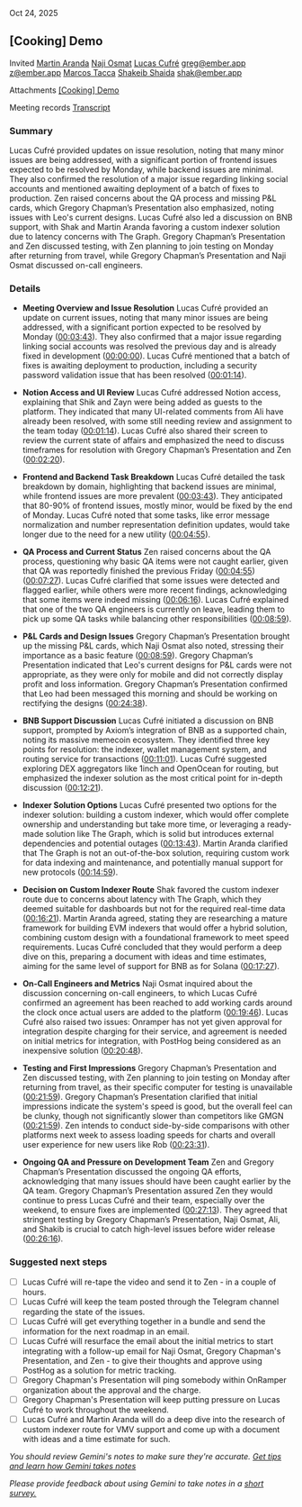 Oct 24, 2025

## \[Cooking\] Demo

Invited [Martin Aranda](mailto:maranda@ratherlabs.com) [Naji Osmat](mailto:naji@ember.app) [Lucas Cufré](mailto:lucascufre@ratherlabs.com) [greg@ember.app](mailto:greg@ember.app) [z@ember.app](mailto:z@ember.app) [Marcos Tacca](mailto:marcostacca@ratherlabs.com) [Shakeib Shaida](mailto:shakeib98@gmail.com) [shak@ember.app](mailto:shak@ember.app)

Attachments [\[Cooking\] Demo](https://www.google.com/calendar/event?eid=MzgzOGRjYmJhMDg5NGIxMWFkNjI3ZGRmOTc5YzI0M2ZfMjAyNTEwMjRUMTQzMDAwWiBsdWNhc2N1ZnJlQHJhdGhlcmxhYnMuY29t) 

Meeting records [Transcript](?tab=t.7qo3h31i1grn) 

### Summary

Lucas Cufré provided updates on issue resolution, noting that many minor issues are being addressed, with a significant portion of frontend issues expected to be resolved by Monday, while backend issues are minimal. They also confirmed the resolution of a major issue regarding linking social accounts and mentioned awaiting deployment of a batch of fixes to production. Zen raised concerns about the QA process and missing P\&L cards, which Gregory Chapman’s Presentation also emphasized, noting issues with Leo's current designs. Lucas Cufré also led a discussion on BNB support, with Shak and Martin Aranda favoring a custom indexer solution due to latency concerns with The Graph. Gregory Chapman’s Presentation and Zen discussed testing, with Zen planning to join testing on Monday after returning from travel, while Gregory Chapman’s Presentation and Naji Osmat discussed on-call engineers.

### Details

* **Meeting Overview and Issue Resolution** Lucas Cufré provided an update on current issues, noting that many minor issues are being addressed, with a significant portion expected to be resolved by Monday ([00:03:43](?tab=t.7qo3h31i1grn#heading=h.qhk71h53e07l)). They also confirmed that a major issue regarding linking social accounts was resolved the previous day and is already fixed in development ([00:00:00](?tab=t.7qo3h31i1grn#heading=h.915hj9x0080y)). Lucas Cufré mentioned that a batch of fixes is awaiting deployment to production, including a security password validation issue that has been resolved ([00:01:14](?tab=t.7qo3h31i1grn#heading=h.1fsxhj70un9p)).

* **Notion Access and UI Review** Lucas Cufré addressed Notion access, explaining that Shik and Zayn were being added as guests to the platform. They indicated that many UI-related comments from Ali have already been resolved, with some still needing review and assignment to the team today ([00:01:14](?tab=t.7qo3h31i1grn#heading=h.1fsxhj70un9p)). Lucas Cufré also shared their screen to review the current state of affairs and emphasized the need to discuss timeframes for resolution with Gregory Chapman’s Presentation and Zen ([00:02:20](?tab=t.7qo3h31i1grn#heading=h.vpjxu97zbf4u)).

* **Frontend and Backend Task Breakdown** Lucas Cufré detailed the task breakdown by domain, highlighting that backend issues are minimal, while frontend issues are more prevalent ([00:03:43](?tab=t.7qo3h31i1grn#heading=h.qhk71h53e07l)). They anticipated that 80-90% of frontend issues, mostly minor, would be fixed by the end of Monday. Lucas Cufré noted that some tasks, like error message normalization and number representation definition updates, would take longer due to the need for a new utility ([00:04:55](?tab=t.7qo3h31i1grn#heading=h.ymtuyb713zln)).

* **QA Process and Current Status** Zen raised concerns about the QA process, questioning why basic QA items were not caught earlier, given that QA was reportedly finished the previous Friday ([00:04:55](?tab=t.7qo3h31i1grn#heading=h.ymtuyb713zln)) ([00:07:27](?tab=t.7qo3h31i1grn#heading=h.fjm99a8ea3zg)). Lucas Cufré clarified that some issues were detected and flagged earlier, while others were more recent findings, acknowledging that some items were indeed missing ([00:06:16](?tab=t.7qo3h31i1grn#heading=h.4nwlll7ik5r1)). Lucas Cufré explained that one of the two QA engineers is currently on leave, leading them to pick up some QA tasks while balancing other responsibilities ([00:08:59](?tab=t.7qo3h31i1grn#heading=h.eds6qa5ffmmn)).

* **P\&L Cards and Design Issues** Gregory Chapman’s Presentation brought up the missing P\&L cards, which Naji Osmat also noted, stressing their importance as a basic feature ([00:08:59](?tab=t.7qo3h31i1grn#heading=h.eds6qa5ffmmn)). Gregory Chapman’s Presentation indicated that Leo's current designs for P\&L cards were not appropriate, as they were only for mobile and did not correctly display profit and loss information. Gregory Chapman’s Presentation confirmed that Leo had been messaged this morning and should be working on rectifying the designs ([00:24:38](?tab=t.7qo3h31i1grn#heading=h.b75inmjrdffn)).

* **BNB Support Discussion** Lucas Cufré initiated a discussion on BNB support, prompted by Axiom’s integration of BNB as a supported chain, noting its massive memecoin ecosystem. They identified three key points for resolution: the indexer, wallet management system, and routing service for transactions ([00:11:01](?tab=t.7qo3h31i1grn#heading=h.avv6a87yzq2r)). Lucas Cufré suggested exploring DEX aggregators like 1inch and OpenOcean for routing, but emphasized the indexer solution as the most critical point for in-depth discussion ([00:12:21](?tab=t.7qo3h31i1grn#heading=h.bqkjmghfl9w8)).

* **Indexer Solution Options** Lucas Cufré presented two options for the indexer solution: building a custom indexer, which would offer complete ownership and understanding but take more time, or leveraging a ready-made solution like The Graph, which is solid but introduces external dependencies and potential outages ([00:13:43](?tab=t.7qo3h31i1grn#heading=h.quivssw70596)). Martin Aranda clarified that The Graph is not an out-of-the-box solution, requiring custom work for data indexing and maintenance, and potentially manual support for new protocols ([00:14:59](?tab=t.7qo3h31i1grn#heading=h.o5of6woaiw5a)).

* **Decision on Custom Indexer Route** Shak favored the custom indexer route due to concerns about latency with The Graph, which they deemed suitable for dashboards but not for the required real-time data ([00:16:21](?tab=t.7qo3h31i1grn#heading=h.jczctcsqxrxz)). Martin Aranda agreed, stating they are researching a mature framework for building EVM indexers that would offer a hybrid solution, combining custom design with a foundational framework to meet speed requirements. Lucas Cufré concluded that they would perform a deep dive on this, preparing a document with ideas and time estimates, aiming for the same level of support for BNB as for Solana ([00:17:27](?tab=t.7qo3h31i1grn#heading=h.5x5cejgumfyq)).

* **On-Call Engineers and Metrics** Naji Osmat inquired about the discussion concerning on-call engineers, to which Lucas Cufré confirmed an agreement has been reached to add working cards around the clock once actual users are added to the platform ([00:19:46](?tab=t.7qo3h31i1grn#heading=h.y3f5nchg4zxs)). Lucas Cufré also raised two issues: Onramper has not yet given approval for integration despite charging for their service, and agreement is needed on initial metrics for integration, with PostHog being considered as an inexpensive solution ([00:20:48](?tab=t.7qo3h31i1grn#heading=h.ip9yd7d87t26)).

* **Testing and First Impressions** Gregory Chapman’s Presentation and Zen discussed testing, with Zen planning to join testing on Monday after returning from travel, as their specific computer for testing is unavailable ([00:21:59](?tab=t.7qo3h31i1grn#heading=h.iuldf2v8voqo)). Gregory Chapman’s Presentation clarified that initial impressions indicate the system's speed is good, but the overall feel can be clunky, though not significantly slower than competitors like GMGN ([00:21:59](?tab=t.7qo3h31i1grn#heading=h.iuldf2v8voqo)). Zen intends to conduct side-by-side comparisons with other platforms next week to assess loading speeds for charts and overall user experience for new users like Rob ([00:23:31](?tab=t.7qo3h31i1grn#heading=h.s01zb68bwv2)).

* **Ongoing QA and Pressure on Development Team** Zen and Gregory Chapman’s Presentation discussed the ongoing QA efforts, acknowledging that many issues should have been caught earlier by the QA team. Gregory Chapman’s Presentation assured Zen they would continue to press Lucas Cufré and their team, especially over the weekend, to ensure fixes are implemented ([00:27:13](?tab=t.7qo3h31i1grn#heading=h.pgdfkyra370o)). They agreed that stringent testing by Gregory Chapman’s Presentation, Naji Osmat, Ali, and Shakib is crucial to catch high-level issues before wider release ([00:26:16](?tab=t.7qo3h31i1grn#heading=h.88vw9jxpf6cw)).

### Suggested next steps

- [ ] Lucas Cufré will re-tape the video and send it to Zen \- in a couple of hours.  
- [ ] Lucas Cufré will keep the team posted through the Telegram channel regarding the state of the issues.  
- [ ] Lucas Cufré will get everything together in a bundle and send the information for the next roadmap in an email.  
- [ ] Lucas Cufré will resurface the email about the initial metrics to start integrating with a follow-up email for Naji Osmat, Gregory Chapman's Presentation, and Zen \- to give their thoughts and approve using PostHog as a solution for metric tracking.  
- [ ] Gregory Chapman's Presentation will ping somebody within OnRamper organization about the approval and the charge.  
- [ ] Gregory Chapman's Presentation will keep putting pressure on Lucas Cufré to work throughout the weekend.  
- [ ] Lucas Cufré and Martin Aranda will do a deep dive into the research of custom indexer route for VMV support and come up with a document with ideas and a time estimate for such.

*You should review Gemini's notes to make sure they're accurate. [Get tips and learn how Gemini takes notes](https://support.google.com/meet/answer/14754931)*

*Please provide feedback about using Gemini to take notes in a [short survey.](https://google.qualtrics.com/jfe/form/SV_9vK3UZEaIQKKE7A?confid=ovqFy-w5ZLEXAHQ3e4C2DxIOOAIIigIgABgECA&detailid=unspecified)*